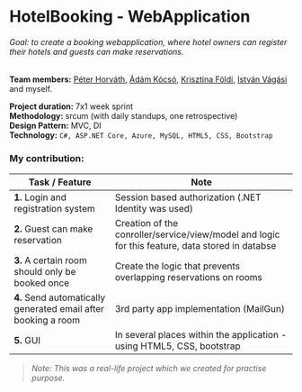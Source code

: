 # HotelBooking  - WebApplication

###### Goal: to create a booking webapplication, where hotel owners can register their hotels and guests can make reservations.

**Team members:** [Péter Horváth](https://github.com/horvpeti90), [Ádám Kócsó](https://github.com/KocsoTech), [Krisztina Földi](https://github.com/KrisztinaFoldi), [István Vágási](https://github.com/zombityu) and myself.

**Project duration:** 7x1 week sprint  
**Methodology:** srcum (with daily standups, one retrospective)  
**Design Pattern:** MVC, DI  
**Technology:** ``` C#, ASP.NET Core, Azure, MySQL, HTML5, CSS, Bootstrap ```   
      
        
          
### My contribution: 
| Task / Feature  | Note |
| ------------- | ------------- |
| **1.** Login and registration system  | Session based authorization (.NET Identity was used)  |
| **2.** Guest can make reservation | Creation of the conroller/service/view/model and logic for this feature, data stored in databse  |
| **3.** A certain room should only be booked once | Create the logic that prevents overlapping reservations on rooms   |
| **4.** Send automatically generated email after booking a room | 3rd party app implementation (MailGun)  |
| **5.** GUI | In several places within the application - using HTML5, CSS, bootstrap  |

>_Note: This was a real-life project which we created for practise purpose._
